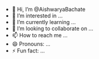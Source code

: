 - 👋 Hi, I’m @AishwaryaBachate
- 👀 I’m interested in ...
- 🌱 I’m currently learning ...
- 💞️ I’m looking to collaborate on ...
- 📫 How to reach me ...
- 😄 Pronouns: ...
- ⚡ Fun fact: ...

<!---
AishwaryaBachate/AishwaryaBachate is a ✨ special ✨ repository because its `README.md` (this file) appears on your GitHub profile.
You can click the Preview link to take a look at your changes.
--->
